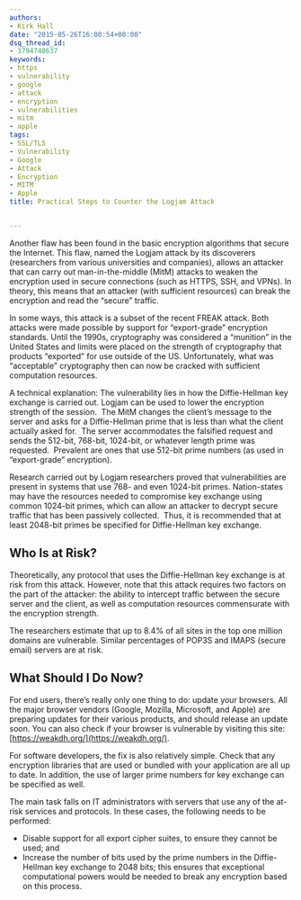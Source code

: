 ```yaml
---
authors:
- Kirk Hall
date: "2015-05-26T16:00:54+00:00"
dsq_thread_id:
- 3794748637
keywords:
- https
- vulnerability
- google
- attack
- encryption
- vulnerabilities
- mitm
- apple
tags:
- SSL/TLS
- Vulnerability
- Google
- Attack
- Encryption
- MITM
- Apple
title: Practical Steps to Counter the Logjam Attack


---
```

Another flaw has been found in the basic encryption algorithms that secure the Internet. This flaw, named the Logjam attack by its discoverers (researchers from various universities and companies), allows an attacker that can carry out man-in-the-middle (MitM) attacks to weaken the encryption used in secure connections (such as HTTPS, SSH, and VPNs). In theory, this means that an attacker (with sufficient resources) can break the encryption and read the “secure” traffic.

In some ways, this attack is a subset of the recent FREAK attack. Both attacks were made possible by support for “export-grade” encryption standards. Until the 1990s, cryptography was considered a “munition” in the United States and limits were placed on the strength of cryptography that products “exported” for use outside of the US. Unfortunately, what was “acceptable” cryptography then can now be cracked with sufficient computation resources.

A technical explanation: The vulnerability lies in how the Diffie-Hellman key exchange is carried out. Logjam can be used to lower the encryption strength of the session.  The MitM changes the client’s message to the server and asks for a Diffie-Hellman prime that is less than what the client actually asked for.  The server accommodates the falsified request and sends the 512-bit, 768-bit, 1024-bit, or whatever length prime was requested.  Prevalent are ones that use 512-bit prime numbers (as used in “export-grade” encryption). 

Research carried out by Logjam researchers proved that vulnerabilities are present in systems that use 768- and even 1024-bit primes. Nation-states may have the resources needed to compromise key exchange using common 1024-bit primes, which can allow an attacker to decrypt secure traffic that has been passively collected.  Thus, it is recommended that at least 2048-bit primes be specified for Diffie-Hellman key exchange.

## Who Is at Risk?

Theoretically, any protocol that uses the Diffie-Hellman key exchange is at risk from this attack. However, note that this attack requires two factors on the part of the attacker: the ability to intercept traffic between the secure server and the client, as well as computation resources commensurate with the encryption strength.

The researchers estimate that up to 8.4% of all sites in the top one million domains are vulnerable. Similar percentages of POP3S and IMAPS (secure email) servers are at risk.

## What Should I Do Now?

For end users, there’s really only one thing to do: update your browsers. All the major browser vendors (Google, Mozilla, Microsoft, and Apple) are preparing updates for their various products, and should release an update soon. You can also check if your browser is vulnerable by visiting this site: [https://weakdh.org/](https://weakdh.org/).

For software developers, the fix is also relatively simple. Check that any encryption libraries that are used or bundled with your application are all up to date. In addition, the use of larger prime numbers for key exchange can be specified as well.

The main task falls on IT administrators with servers that use any of the at-risk services and protocols. In these cases, the following needs to be performed:

  * Disable support for all export cipher suites, to ensure they cannot be used; and
  * Increase the number of bits used by the prime numbers in the Diffie-Hellman key exchange to 2048 bits; this ensures that exceptional computational powers would be needed to break any encryption based on this process.